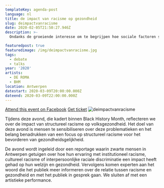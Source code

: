 ```yaml
---
templateKey: agenda-post
language: nl
title: de impact van racisme op gezondheid
slug: deimpactvanracisme
date: 2020-02-05T21:50:27.946Z
description: >-
  Ondanks de groeiende interesse om te begrijpen hoe sociale factoren slechte gezondheidsresultaten veroorzaken, blijven veel academici, beleidsmakers, wetenschappers,  journalisten en anderen terughoudend om racisme te identificeren als een hoofdoorzaak van raciale gezondheidsongelijkheid.

featuredpost: true
featuredimage: /img/deimpactvanracisme.jpg
tags:
  - debate
  - talks
year: '2020'
artists:
  - DE ROMA
  - BHM
location: Antwerpen
datestart: 2020-03-09T20:00:00.000Z
dateend: 2020-03-09T22:00:00.000Z
---
```

[Attend this event on Facebook](https://www.facebook.com/events/469265537282688/)
[Get ticket](https://www.deroma.be/nl/agenda/black-history-month/10760/?fbclid=IwAR2CSF1DGm4vRtPail3oZ9NDH3SS040A6TgLBqlrB8U0dUGPeep8c2RJy78)
![deimpactvanracisme](/img/deimpactvanracisme.jpg "deimpactvanracisme")

Tijdens deze avond, die kadert binnen Black History Month, reflecteren we over de impact van structureel racisme op volksgezondheid. Het doel van deze avond is mensen te sensibiliseren over deze problematieken en het belang benadrukken van een focus op structureel racisme voor het bevorderen van gezondheidsgelijkheid.

De avond wordt ingeleid door een reportage waarin zwarte mensen in Antwerpen getuigen over hoe hun ervaring met institutioneel racisme, cultureel racisme of interpersoonlijke raciale discriminatie een impact heeft gehad op hun welzijn en gezondheid. Vervolgens komen experten aan het woord die het publiek meer informeren over de relatie tussen racisme en gezondheid en met het publiek in gesprek gaan. We sluiten af met een artistieke performance.

